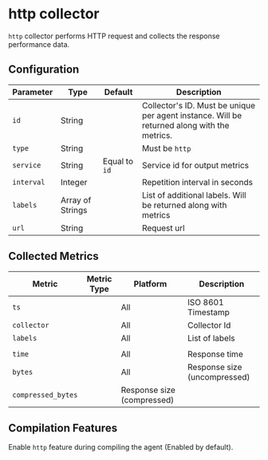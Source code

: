 # http collector

`http` collector performs HTTP request and collects the response performance data.

## Configuration

| Parameter  | Type             | Default       | Description                                                                                 |
| ---------- | ---------------- | ------------- | ------------------------------------------------------------------------------------------- |
| `id`       | String           |               | Collector's ID. Must be unique per agent instance. Will be returned along with the metrics. |
| `type`     | String           |               | Must be `http`                                                                              |
| `service`  | String           | Equal to `id` | Service id for output metrics                                                               |
| `interval` | Integer          |               | Repetition interval in seconds                                                              |
| `labels`   | Array of Strings |               | List of additional labels. Will be returned along with metrics                              |
| `url`      | String           |               | Request url                                                                                 |

## Collected Metrics

| Metric             | Metric Type | Platform                   | Description                  |
| ------------------ | ----------- | -------------------------- | ---------------------------- |
| `ts`               |             | All                        | ISO 8601 Timestamp           |
| `collector`        |             | All                        | Collector Id                 |
| `labels`           |             | All                        | List of labels               |
|                    |             |                            |                              |
| `time`             |             | All                        | Response time                |
| `bytes`            |             | All                        | Response size (uncompressed) |
| `compressed_bytes` |             | Response size (compressed) |                              |

## Compilation Features

Enable `http` feature during compiling the agent (Enabled by default).
